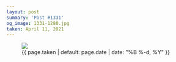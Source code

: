 ```yaml
---
layout: post
summary: 'Post #1331'
og_image: 1331-1280.jpg
taken: April 11, 2021
---
```


<figure class="post">
<img sizes="(min-width: 700px) 50vw, calc(100vw - 2rem)" src="{{ site.assets_url }}/1331-640.jpg" srcset="{{ site.assets_url }}/1331-320.jpg 320w, {{ site.assets_url }}/1331-640.jpg 640w, {{ site.assets_url }}/1331-960.jpg 960w, {{ site.assets_url }}/1331-1280.jpg 1280w"/>
<figcaption>
<time>{{ page.taken | default: page.date | date: "%B %-d, %Y" }}</time>
</figcaption>
</figure>
